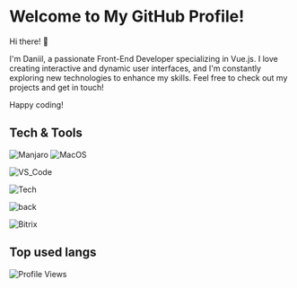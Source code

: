 # Welcome to My GitHub Profile!

Hi there! 👋

I'm Daniil, a passionate Front-End Developer specializing in Vue.js. I love creating interactive and dynamic user interfaces, and I'm constantly exploring new technologies to enhance my skills. Feel free to check out my projects and get in touch!

Happy coding! 

## Tech & Tools ##

![Manjaro](https://img.shields.io/badge/OS-Manjaro-35BF5C?style=for-the-badge&logo=manjaro)
![MacOS](https://img.shields.io/badge/macOS-333333?style=for-the-badge&logo=macos)

![VS_Code](https://img.shields.io/badge/Editor-VS_Code-007ACC?style=for-the-badge&logo=visual-studio-code)

![Tech](https://skillicons.dev/icons?theme=dark&i=nodejs,js,ts,vue)

![back](https://skillicons.dev/icons?theme=dark&i=nuxt,astro)

![Bitrix](https://img.shields.io/badge/CMS-Strapi-4945ff?style=for-the-badge&logo=strapi)

## Top used langs ##



![Profile Views](https://komarev.com/ghpvc/?username=oLNidfwworld&color=blueviolet)


<!--
- 🔭 I’m currently working on ...
- 🌱 I’m currently learning ...
- 👯 I’m looking to collaborate on ...
- 🤔 I’m looking for help with ...
- 💬 Ask me about ...
- 📫 How to reach me: ...
- 😄 Pronouns: ...
- ⚡ Fun fact: ...
-->
 

